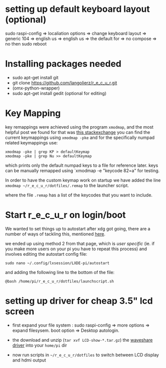 # setting up default keyboard layout (optional)

 sudo raspi-config => localiation options => change keyboard layout => generic 104 => english us => english us => the default for => no compose => no then sudo reboot

# Installing packages needed

- sudo apt-get install git
- git clone https://github.com/langolierz/r_e_c_u_r.git
- (omx-python-wrapper)
- sudo apt-get install gedit (optional for editing)

# Key Mapping
key remappings were achieved using the program `xmodmap`, and the most helpful post we found for that was [this stackexchange](https://raspberrypi.stackexchange.com/questions/32085/how-to-remap-caps-lock-to-esc)
you can find the current keymappings using `xmodmap -pke` and for the specifically numpad related keymappings use:

    xmodmap -pke | grep KP > defaultKeymap
    xmodmap -pke | grep Nu >> defaultKeymap

which prints only the default numpad keys to a file for reference later.
keys can be manually remapped using `xmodmap -e "keycode 82=a" for testing.

In order to have the custom keymap work on startup we have added the line `xmodmap ~/r_e_c_u_r/dotfiles/.remap` to the launcher script.

where the file `.remap` has a list of the keycodes that you want to include.

# Start r_e_c_u_r on login/boot

We wanted to set things up to autostart after xdg got going, there are a number of ways of tackling this, mentioned [here](https://www.raspberrypi-spy.co.uk/2014/05/how-to-autostart-apps-in-rasbian-lxde-desktop/).

we ended up using method 2 from that page, which is _user specific_ (ie. if you make more users on your pi you have to repeat this process) and involves editing the autostart config file:

    sudo nano ~/.config/lxsession/LXDE-pi/autostart

and adding the following line to the bottom of the file:

    @bash /home/pi/r_e_c_u_r/dotfiles/launchscript.sh

# setting up driver for cheap 3.5" lcd screen

- first expand your file system : sudo raspi-config => more options => expand filesysem. boot option => Desktop autologin.

- the download and unzip (`tar xvf LCD-show-*.tar.gz`) the [waveshare driver](http://www.waveshare.com/w/upload/0/00/LCD-show-170703.tar.gz) into your `home/pi` dir

- now run scripts in `~/r_e_c_u_r/dotfiles` to switch between LCD display and hdmi output

